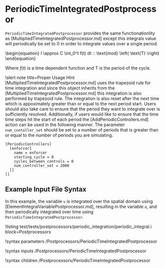 # PeriodicTimeIntegratedPostprocessor

`PeriodicTimeIntegratedPostprocessor` provides the same functionationlity as [MultipliedTimeIntegratedPostprocessor.md] except this integrals value will periodically be set to 0 in order to integrate values over a single period.

\begin{equation}
  I \approx
  C
  \int_0^t
  f(t) dt
  \:\:
  \text{mod}
  \left(
    \text{T}
  \right)
\end{equation}

Where $f(t)$ is a time dependent function and $\text{T}$ is the period of the cycle.




!alert note title=Proper Usage Hint
[MultipliedTimeIntegratedPostprocessor.md] uses the trapezoid rule for time integration and since this object inherits from the [MultipliedTimeIntegratedPostprocessor.md] this integration is also performed by trapezoid rule. The integration is also reset after the next time which is appoximately greater than or equal to the next period start. Users should also take care to ensure that the period they want to integrate over is sufficiently resolved. Additionally, if users would like to ensure that the time time steps hit the start of each period the [AddPeriodicControllers.md] action can be used in the following manner. The parameter `num_contoller_set` should be set to a number of periods that is greater than or equal to the number of periods you are simulating.

```
[PeriodicControllers]
  [enforcer]
    name = enforcer
    starting_cycle = 0
    cycles_between_controls = 0
    num_controller_set = 2000
  []
[]
```


## Example Input File Syntax
In this example, the variable `v` is integrated over the spatial domain using [ElementIntegralVariablePostprocessor.md], resulting in the variable `a`, and then periodically integrated over time using `PeriodicTimeIntegratedPostprocessor`.

!listing test/tests/postprocessors/periodic_integration/periodic_integral.i block=Postprocessors


!syntax parameters /Postprocessors/PeriodicTimeIntegratedPostprocessor

!syntax inputs /Postprocessors/PeriodicTimeIntegratedPostprocessor

!syntax children /Postprocessors/PeriodicTimeIntegratedPostprocessor
